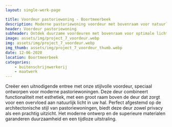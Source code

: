 ```yaml
---
layout: single-werk-page

title: Voordeur pastoriewoning - Boortmeerbeek 
description: Moderne pastoriewoning voordeur met bovenraam voor natuurlijk licht en stijlvolle uitstraling.
header: Voordeur pastoriewoning
subheader: Ontdek duurzame voordeuren met bovenraam voor optimale lichtinval en elegante uitstraling"
image: assets/img/project_7_voordeur.webp
img: assets/img/project_7_voordeur.webp
img_thumb: assets/img/project_7_voordeur_thumb.webp
date: 12-06-2020
location: Boortmeerbeek
categories: 
    - buitenschrijnwerkerij
    - maatwerk
---
```


Creëer een uitnodigende entree met onze stijlvolle voordeur, speciaal ontworpen voor moderne pastoriewoningen. Deze deur combineert functionaliteit met esthetiek, met een groot raam boven de deur dat zorgt voor een overvloed aan natuurlijk licht in uw hal. Perfect afgestemd op de architectonische stijl van pastoriewoningen, biedt deze deur zowel privacy als een prachtig uitzicht. Het moderne ontwerp en de superieure materialen garanderen duurzaamheid en een tijdloze uitstraling.